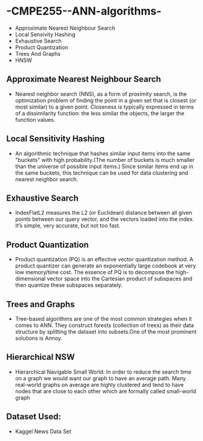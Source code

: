 # -CMPE255--ANN-algorithms-

- Approximate Nearest Neighbour Search
- Local Sensivity Hashing 
- Exhaustive Search 
- Product Quantization 
- Trees And Graphs 
- HNSW 

## Approximate Nearest Neighbour Search
- Nearest neighbor search (NNS), as a form of proximity search, is the optimization problem of finding the point in a given set that is closest (or most similar) to a given point. Closeness is typically expressed in terms of a dissimilarity function: the less similar the objects, the larger the function values.


## Local Sensitivity Hashing
- An algorithmic technique that hashes similar input items into the same "buckets" with high probability.(The number of buckets is much smaller than the universe of possible input items.) Since similar items end up in the same buckets, this technique can be used for data clustering and nearest neighbor search.

## Exhaustive Search
- IndexFlatL2 measures the L2 (or Euclidean) distance between all given points between our query vector, and the vectors loaded into the index. It’s simple, very accurate, but not too fast.

## Product Quantization
- Product quantization (PQ) is an effective vector quantization method. A product quantizer can generate an exponentially large codebook at very low memory/time cost. The essence of PQ is to decompose the high-dimensional vector space into the Cartesian product of subspaces and then quantize these subspaces separately.

## Trees and Graphs
- Tree-based algorithms are one of the most common strategies when it comes to ANN. They construct forests (collection of trees) as their data structure by splitting the dataset into subsets.One of the most prominent solutions is Annoy.

## Hierarchical NSW
- Hierarchical Navigable Small World: In order to reduce the search time on a graph we would want our graph to have an average path. Many real-world graphs on average are highly clustered and tend to have nodes that are close to each other which are formally called small-world graph


## Dataset Used:
- Kaggel News Data Set
